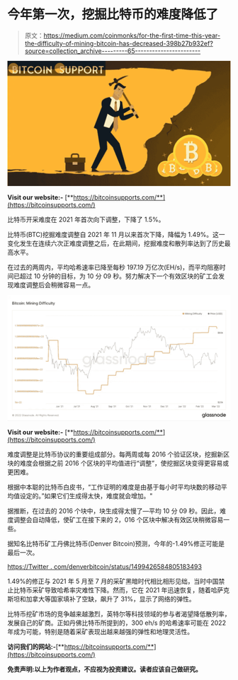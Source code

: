 # 今年第一次，挖掘比特币的难度降低了

> 原文：<https://medium.com/coinmonks/for-the-first-time-this-year-the-difficulty-of-mining-bitcoin-has-decreased-398b27b932ef?source=collection_archive---------65----------------------->

![](img/07f58521f8cd6c798b717ff60b712772.png)

**Visit our website:-** [**https://bitcoinsupports.com/**](https://bitcoinsupports.com/)

比特币开采难度在 2021 年首次向下调整，下降了 1.5%。

比特币(BTC)挖掘难度调整自 2021 年 11 月以来首次下降，降幅为 1.49%。这一变化发生在连续六次正难度调整之后，在此期间，挖掘难度和散列率达到了历史最高水平。

在过去的两周内，平均哈希速率已降至每秒 197.19 万亿次(EH/s)，而平均阻塞时间已超过 10 分钟的目标，为 10 分 09 秒。努力解决下一个有效区块的矿工会发现难度调整后会稍微容易一点。

![](img/5db50e90d8a424879e2606d53bc3ae3a.png)

**Visit our website:-** [**https://bitcoinsupports.com/**](https://bitcoinsupports.com/)

难度调整是比特币协议的重要组成部分。每两周或每 2016 个验证区块，挖掘新区块的难度会根据之前 2016 个区块的平均值进行“调整”，使挖掘区块变得更容易或更困难。

根据中本聪的比特币白皮书，“工作证明的难度是由基于每小时平均块数的移动平均值设定的。”如果它们生成得太快，难度就会增加。"

据推断，在过去的 2016 个块中，块生成得太慢了—平均 10 分 09 秒。因此，难度调整会自动降低，使矿工在接下来的 2，016 个区块中解决有效区块稍微容易一些。

据知名比特币矿工丹佛比特币(Denver Bitcoin)预测，今年的-1.49%修正可能是最后一次。

[https://Twitter . com/denverbitcoin/status/1499426584805183493](https://twitter.com/denverbitcoin/status/1499426584805183493)

1.49%的修正与 2021 年 5 月至 7 月的采矿黑暗时代相比相形见绌，当时中国禁止比特币采矿导致哈希率灾难性下降。然而，它在 2021 年迅速恢复，随着哈萨克斯坦和加拿大等国家填补了空缺，飙升了 31%，显示了网络的弹性。

比特币挖矿市场的竞争越来越激烈，英特尔等科技领域的参与者渴望降低散列率，发展自己的矿商。正如丹佛比特币所提到的，300 eh/s 的哈希速率可能在 2022 年成为可能，特别是随着采矿表现出越来越强的弹性和地理灵活性。

**访问我们的网站:-**[**https://bitcoinsupports.com/**](https://bitcoinsupports.com/)

**免责声明:以上为作者观点，不应视为投资建议。读者应该自己做研究。**